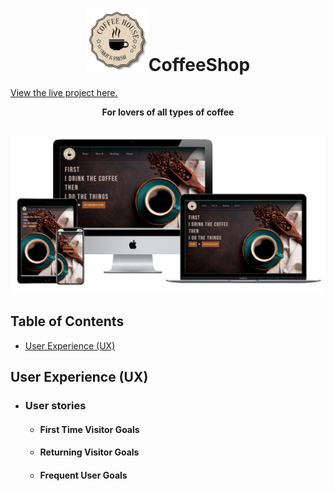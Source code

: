 <h1 align="center"><img src="static/Pictures/logo.png" height="100px" width="100px">CoffeeShop</h1>

[View the live project here.](https://reservation-coffee.herokuapp.com/)

**<p align="center">For lovers of all types of coffee</p>**

<h2 align="center"><img src="screenshots/FireShot Capture 005 - Multi Device Website Mockup Generator - techsini.com.png"></h2>


## Table of Contents

- [User Experience (UX)](#ux)



## User Experience (UX)

-   ### User stories

    -   #### First Time Visitor Goals


    -   #### Returning Visitor Goals


    -   #### Frequent User Goals